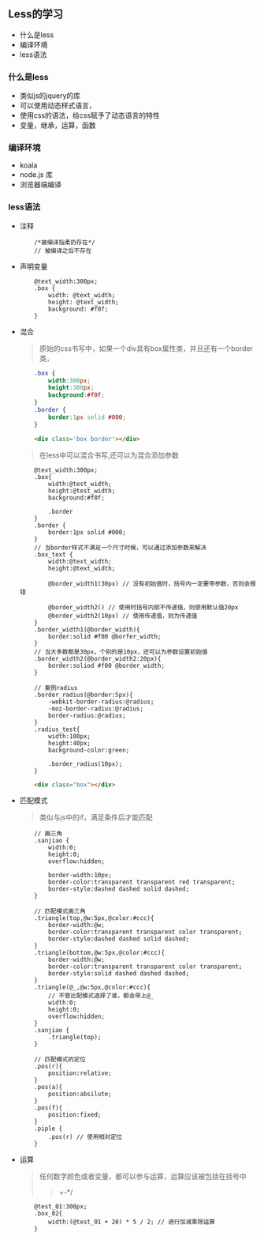 ## Less的学习

+ 什么是less
+ 编译环境
+ less语法


### 什么是less
+ 类似js的jquery的库
+ 可以使用动态样式语言，
+ 使用css的语法，给css赋予了动态语言的特性
+ 变量，继承，运算，函数

### 编译环境
+ koala
+ node.js 库
+ 浏览器端编译

### less语法
+ 注释
	```less
		/*被编译指柔扔存在*/
		// 被编译之后不存在
	```
+ 声明变量
	```less
		@text_width:300px;
		.box {
			width: @text_width;
			height: @text_width;
			background: #f0f;
		}
	```

+ 混合
	> 原始的css书写中，如果一个div具有box属性类，并且还有一个border类，
	```css
		.box {
			width:300px;
			height:300px;
			background:#f0f;
		}
		.border {
			border:1px solid #000;
		}
	```
	```html
		<div class='box border'></div>
	```
	> 在less中可以混合书写,还可以为混合添加参数
	```less
		@text_width:300px;
		.box{
			width:@test_width;
			height:@test_width;
			background:#f0f;

			.border
		}
		.border {
			border:1px solid #000;
		}
		// 当border样式不满足一个尺寸时候，可以通过添加参数来解决
		.box_text {
			width:@text_width;
			height:@text_width;

			@border_width1(30px) // 没有初始值时，括号内一定要带参数，否则会报错

			@border_width2() // 使用时括号内部不传递值，则使用默认值20px
			@border_width2(10px) // 使用传递值，则为传递值
		}
		.border_width1(@border_width){
			border:solid #f00 @borfer_width;
		}
		// 当大多数都是30px，个别的是10px，还可以为参数设置初始值
		.border_width2(@border_width2:20px){
			border:soliod #f00 @border_width;
		}

		// 案例radius
		.border_radius(@border:5px){
			-webkit-border-radius:@radius;
			-moz-border-radius:@radius;
			border-radius:@radius;
		}
		.radius_test{
			width:100px;
			height:40px;
			background-color:green;

			.border_radius(10px);
		}
	```
	```html
		<div class="box"></div>
	```

+ 匹配模式
	> 类似与js中的if，满足条件后才能匹配
	```less
		// 画三角
		.sanjiao {
			width:0;
			height:0;
			overflow:hidden;

			border-width:10px;
			border-color:transparent transparent red transparent;
			border-style:dashed dashed solid dashed;
		}

		// 匹配模式画三角
		.triangle(top,@w:5px,@color:#ccc){
			border-width:@w;
			border-color:transparent transparent color transparent;
			border-style:dashed dashed solid dashed;
		}
		.triangle(bottom,@w:5px,@color:#ccc){
			border-width:@w;
			border-color:transparent transparent color transparent;
			border-style:solid dashed dashed dashed;
		}
		.triangle(@_,@w:5px,@color:#ccc){
			// 不管比配模式选择了谁，都会带上@_
			width:0;
			height:0;
			overflow:hidden;
		}
		.sanjiao {
			.triangle(top);
		}

		// 匹配模式的定位
		.pos(r){
			position:relative;
		}
		.pos(a){
			position:absilute;
		}
		.pos(f){
			position:fixed;
		}
		.piple {
			.pos(r) // 使用相对定位
		}
	```

+ 运算
	> 任何数字颜色或者变量，都可以参与运算，运算应该被包括在括号中
	>> +-*/
	```less
		@test_01:300px;
		.box_02{
			width:(@test_01 + 20) * 5 / 2; // 进行加减乘除运算
		}
	```
